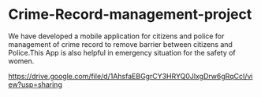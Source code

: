 # Crime-Record-management-project

We have developed a mobile application for citizens and police for management of crime record to remove barrier between citizens and Police.This App is also helpful in emergency situation for the safety of women.

https://drive.google.com/file/d/1AhsfaEBGgrCY3HRYQ0JIxgDrw6gRqCcI/view?usp=sharing
